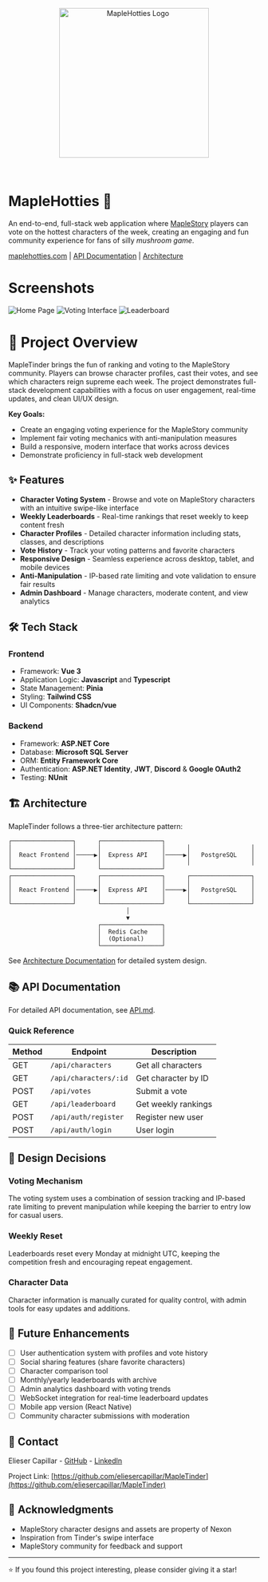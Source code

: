 <p align="center">
<img height="300" width="300" src="https://raw.githubusercontent.com/eliesercapillar/MapleTinder/refs/heads/main/frontend/public/logos/mt_mushroom.png" alt="MapleHotties Logo" align="center">
</p><br>

# MapleHotties 🍁

An end-to-end, full-stack web application where [MapleStory](https://www.nexon.com/maplestory/) players can vote on the hottest characters of the week, creating an engaging and fun community experience for fans of silly _mushroom game_.

[maplehotties.com](YOUR_DEPLOYED_URL_HERE) | [API Documentation](./docs/API.md) | [Architecture](./docs/ARCHITECTURE.md)

# Screenshots

![Home Page](./docs/images/homepage.png)
![Voting Interface](./docs/images/voting.png)
![Leaderboard](./docs/images/leaderboard.png)

# 🎯 Project Overview

MapleTinder brings the fun of ranking and voting to the MapleStory community. Players can browse character profiles, cast their votes, and see which characters reign supreme each week. The project demonstrates full-stack development capabilities with a focus on user engagement, real-time updates, and clean UI/UX design.

**Key Goals:**
- Create an engaging voting experience for the MapleStory community
- Implement fair voting mechanics with anti-manipulation measures
- Build a responsive, modern interface that works across devices
- Demonstrate proficiency in full-stack web development

## ✨ Features

- **Character Voting System** - Browse and vote on MapleStory characters with an intuitive swipe-like interface
- **Weekly Leaderboards** - Real-time rankings that reset weekly to keep content fresh
- **Character Profiles** - Detailed character information including stats, classes, and descriptions
- **Vote History** - Track your voting patterns and favorite characters
- **Responsive Design** - Seamless experience across desktop, tablet, and mobile devices
- **Anti-Manipulation** - IP-based rate limiting and vote validation to ensure fair results
- **Admin Dashboard** - Manage characters, moderate content, and view analytics

## 🛠️ Tech Stack

### Frontend
- Framework: **Vue 3**
- Application Logic: **Javascript** and **Typescript**
- State Management: **Pinia**
- Styling: **Tailwind CSS**
- UI Components: **Shadcn/vue**

### Backend
- Framework: **ASP.NET Core**
- Database: **Microsoft SQL Server**
- ORM: **Entity Framework Core**
- Authentication: **ASP.NET Identity**, **JWT**, **Discord** & **Google OAuth2**
- Testing: **NUnit**

<!-- ### DevOps
- Containerization: Docker & Docker Compose
- CI/CD: GitHub Actions -->

## 🏗️ Architecture

MapleTinder follows a three-tier architecture pattern:

```
┌─────────────────┐      ┌─────────────────┐
│                 │      │                 │      │                 │
│  React Frontend │─────▶│  Express API    │─────▶│   PostgreSQL    │
│                 │      │                 │      │                 │
└─────────────────┘      └─────────────────┘
┌─────────────────┐      ┌─────────────────┐      ┌─────────────────┐
│                 │      │                 │      │                 │
│  React Frontend │─────▶│  Express API    │─────▶│   PostgreSQL    │
│                 │      │                 │      │                 │
└─────────────────┘      └─────────────────┘      └─────────────────┘
                                 │
                                 ▼
                         ┌─────────────────┐
                         │  Redis Cache    │
                         │  (Optional)     │
                         └─────────────────┘
```

See [Architecture Documentation](./docs/ARCHITECTURE.md) for detailed system design.

## 📚 API Documentation

For detailed API documentation, see [API.md](./docs/API.md).

### Quick Reference

| Method | Endpoint | Description |
|--------|----------|-------------|
| GET | `/api/characters` | Get all characters |
| GET | `/api/characters/:id` | Get character by ID |
| POST | `/api/votes` | Submit a vote |
| GET | `/api/leaderboard` | Get weekly rankings |
| POST | `/api/auth/register` | Register new user |
| POST | `/api/auth/login` | User login |

## 🎨 Design Decisions

### Voting Mechanism
The voting system uses a combination of session tracking and IP-based rate limiting to prevent manipulation while keeping the barrier to entry low for casual users.

### Weekly Reset
Leaderboards reset every Monday at midnight UTC, keeping the competition fresh and encouraging repeat engagement.

### Character Data
Character information is manually curated for quality control, with admin tools for easy updates and additions.

## 🔮 Future Enhancements

- [ ] User authentication system with profiles and vote history
- [ ] Social sharing features (share favorite characters)
- [ ] Character comparison tool
- [ ] Monthly/yearly leaderboards with archive
- [ ] Admin analytics dashboard with voting trends
- [ ] WebSocket integration for real-time leaderboard updates
- [ ] Mobile app version (React Native)
- [ ] Community character submissions with moderation

## 📧 Contact

Elieser Capillar - [GitHub](https://github.com/eliesercapillar) - [LinkedIn](https://www.linkedin.com/in/eliesercapillar/)

Project Link: [https://github.com/eliesercapillar/MapleTinder](https://github.com/eliesercapillar/MapleTinder)

## 🙏 Acknowledgments

- MapleStory character designs and assets are property of Nexon
- Inspiration from Tinder's swipe interface
- MapleStory community for feedback and support

---

⭐️ If you found this project interesting, please consider giving it a star!
